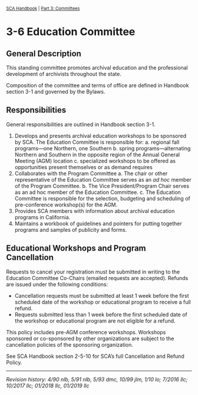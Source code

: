 <sup>[SCA Handbook](/sca-handbook/index.html) | [Part 3: Committees](../03_committees/index.html)</sup> 

# 3-6 Education Committee

## General Description

This standing committee promotes archival education and the professional development of archivists throughout the state.

Composition of the committee and terms of office are defined in Handbook section 3-1 and governed by the Bylaws.

## Responsibilities

General responsibilities are outlined in Handbook section 3-1.

1. Develops and presents archival education workshops to be sponsored by SCA. The Education Committee is responsible for:
   a. regional fall programs—one Northern, one Southern
   b. spring programs—alternating Northern and Southern in the opposite region of the Annual General Meeting (AGM) location
   c. specialized workshops to be offered as opportunities present themselves or as demand requires
2. Collaborates with the Program Committee
   a. The chair or other representative of the Education Committee serves as an _ad hoc_ member of the Program Committee.
   b. The Vice President/Program Chair serves as an ad hoc member of the Education Committee.
   c. The Education Committee is responsible for the selection, budgeting and scheduling of pre-conference workshop(s) for the AGM.
3. Provides SCA members with information about archival education programs in California.
4. Maintains a workbook of guidelines and pointers for putting together programs and samples of publicity and forms.

## Educational Workshops and Program Cancellation

Requests to cancel your registration must be submitted in writing to the Education Committee Co-Chairs (emailed requests are accepted). Refunds are issued under the following conditions:
- Cancellation requests must be submitted at least 1 week before the first scheduled date of the workshop or educational program to receive a full refund.
- Requests submitted less than 1 week before the first scheduled date of the workshop or educational program are not eligible for a refund.

This policy includes pre-AGM conference workshops. Workshops sponsored or co-sponsored by other organizations are subject to the cancellation policies of the sponsoring organization. 

See SCA Handbook section 2-5-10 for SCA’s full Cancellation and Refund Policy.

***

_Revision history: 4/90 nlb, 5/91 nlb, 5/93 dmc, 10/99 jlm, 1/10 lo; 7/2016 llc; 10/2017 llc; 01/2018 llc, 01/2019 llc_
